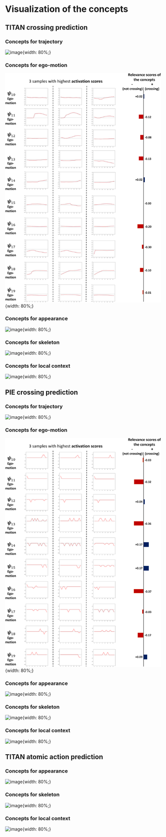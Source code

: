 # Visualization of the concepts
## TITAN crossing prediction
### Concepts for trajectory
![image](https://github.com/Equinoxxxxx/MulCPred/blob/main/concepts_visualization/TITAN_cross_trajectory.png){width: 80%;}


### Concepts for ego-motion
![image](https://github.com/Equinoxxxxx/MulCPred/blob/main/concepts_visualization/TITAN_cross_ego_motion.png){width: 80%;}


### Concepts for appearance
![image](https://github.com/Equinoxxxxx/MulCPred/blob/main/concepts_visualization/TITAN_cross_appearance.png){width: 80%;}


### Concepts for skeleton
![image](https://github.com/Equinoxxxxx/MulCPred/blob/main/concepts_visualization/TITAN_cross_skeleton.png){width: 80%;}


### Concepts for local context
![image](https://github.com/Equinoxxxxx/MulCPred/blob/main/concepts_visualization/TITAN_cross_context.png){width: 80%;}
##


## PIE crossing prediction
### Concepts for trajectory
![image](https://github.com/Equinoxxxxx/MulCPred/blob/main/concepts_visualization/PIE_cross_trajectory.png){width: 80%;}


### Concepts for ego-motion
![image](https://github.com/Equinoxxxxx/MulCPred/blob/main/concepts_visualization/PIE_cross_ego_motion.png){width: 80%;}


### Concepts for appearance
![image](https://github.com/Equinoxxxxx/MulCPred/blob/main/concepts_visualization/PIE_cross_appearance.png){width: 80%;}


### Concepts for skeleton
![image](https://github.com/Equinoxxxxx/MulCPred/blob/main/concepts_visualization/PIE_cross_skeleton.png){width: 80%;}


### Concepts for local context
![image](https://github.com/Equinoxxxxx/MulCPred/blob/main/concepts_visualization/PIE_cross_context.png){width: 80%;}
##


## TITAN atomic action prediction
### Concepts for appearance
![image](https://github.com/Equinoxxxxx/MulCPred/blob/main/concepts_visualization/TITAN_atomic_appearance.png){width: 80%;}


### Concepts for skeleton
![image](https://github.com/Equinoxxxxx/MulCPred/blob/main/concepts_visualization/TITAN_atomic_skeleton.png){width: 80%;}


### Concepts for local context
![image](https://github.com/Equinoxxxxx/MulCPred/blob/main/concepts_visualization/TITAN_atomic_context.png){width: 80%;}
